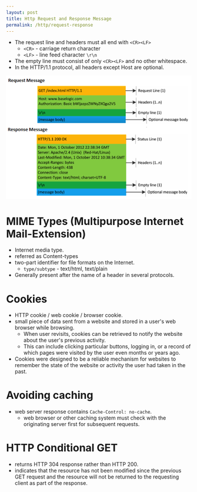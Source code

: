 ```yaml
---
layout: post
title: Http Request and Response Message
permalink: /http/request-response
---
```


- The request line and headers must all end with `<CR><LF>` 
  - `<CR>` - carriage return character
  - `<LF>` - line feed character `\r\n`
- The empty line must consist of only `<CR><LF>` and no other whitespace.
- In the HTTP/1.1 protocol, all headers except Host are optional.

![req-res.png](https://github.com/arpit04tripathi/files-cdn/raw/cdn/webservices/http/req-res.png)

# MIME Types (Multipurpose Internet Mail-Extension)
- Internet media type.
- referred as Content-types
- two-part identifier for file formats on the Internet.
  - `type/subtype` - text/html, text/plain
- Generally present after the name of a header in several protocols.

# Cookies
- HTTP cookie / web cookie / browser cookie.
- small piece of data sent from a website and stored in a user's web browser while browsing.
  - When user revisits, cookies can be retrieved to notify the website about the user's previous activity.
  - This can include clicking particular buttons, logging in, or a record of which pages were visited by the user even months or years ago.
- Cookies were designed to be a reliable mechanism for websites to remember the state of the website or activity the user had taken in the past.

# Avoiding caching
- web server response contains `Cache-Control: no-cache`.
  - web browser or other caching system must check with the originating server first for subsequent requests.

# HTTP Conditional GET
- returns HTTP 304 response rather than HTTP 200.
- indicates that the resource has not been modified since the previous GET request and the resource will not be returned to the requesting client as part of the response.
